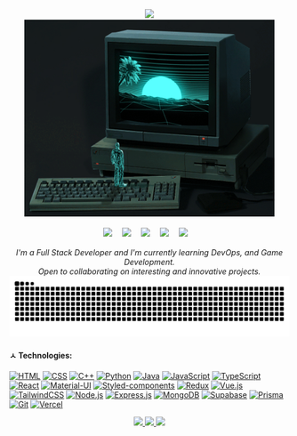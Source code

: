<div align="center">

  <!-- Typing-svg (Hello World) -->
  <div>
    <a href="https://git.io/typing-svg">
      <img src="https://readme-typing-svg.demolab.com?font=Fira+Code&pause=1000&color=197670&&width=435&lines=console.log(%22Hello%2C+World%22);フロー状態!&center=true&size=**25**"/>
    </a>
  </div>

  <!-- GIF -->
<div> <img src="assets/cybergeometry.gif" width="450px"> </div>

  <!-- for beauty -->
  <div>&nbsp;</div>
 
  <div>
  <a href="https://instagram.com/cxldghoste"><img src="https://img.shields.io/badge/Instagram-black?style=for-the-badge&logo=instagram"/></a>&emsp;
  <a href="https://www.facebook.com/shaclight/"><img src="https://img.shields.io/badge/Facebook-black?style=for-the-badge&logo=facebook&logoColor=1877F2"/></a>&emsp;
  <a href="https://linkedin.com/in/shaclight"><img src="https://img.shields.io/badge/LinkedIn-black?style=for-the-badge&logo=linkedin&logoColor=0077B5"/></a>&emsp;
  <a href="https://discord.com/users/317281861019631616"><img src="https://img.shields.io/badge/Discord-black?style=for-the-badge&logo=discord"/></a>&emsp;
  <a href="mailto:medhiaghorbel@gmail.com"><img src="https://img.shields.io/badge/Gmail-black?style=for-the-badge&logo=gmail"/></a>&emsp;
  </div>
  <br>

<i>
I'm a Full Stack Developer and I'm currently learning DevOps, and Game Development.<br>
Open to collaborating on interesting and innovative projects.<br>
</i>

 <!-- Snake Code Contribution Map -->
  <picture>
    <source media="(prefers-color-scheme: dark)" srcset="https://raw.githubusercontent.com/Shaclight69/Shaclight69/output/github-contribution-grid-snake-dark.svg" />
    <source media="(prefers-color-scheme: light)" srcset="https://raw.githubusercontent.com/Shaclight69/Shaclight69/output/github-contribution-grid-snake.svg" />
    <img alt="github-snake" src="https://raw.githubusercontent.com/Shaclight69/Shaclight69/output/github-contribution-grid-snake-dark.svg" />
  </picture>
</div>

#### ㅅ Technologies:

[![HTML](https://img.shields.io/badge/html5-black?style=for-the-badge&logo=html5)](https://github.com/Shaclight69)
[![CSS](https://img.shields.io/badge/css3-black?style=for-the-badge&logo=css3)](https://github.com/Shaclight69)
[![C++](https://img.shields.io/badge/c++-black?style=for-the-badge&logo=cplusplus)](https://github.com/Shaclight69)
[![Python](https://img.shields.io/badge/python-black?style=for-the-badge&logo=python)](https://github.com/Shaclight69)
[![Java](https://img.shields.io/badge/java-black?style=for-the-badge&logo=openjdk)](https://github.com/Shaclight69)
[![JavaScript](https://img.shields.io/badge/javascript-black?style=for-the-badge&logo=javascript)](https://github.com/Shaclight69)
[![TypeScript](https://img.shields.io/badge/typescript-black?style=for-the-badge&logo=typescript)](https://github.com/Shaclight69)
[![React](https://img.shields.io/badge/react-black?style=for-the-badge&logo=react)](https://github.com/Shaclight69)
[![Material-UI](https://img.shields.io/badge/mui-black?style=for-the-badge&logo=mui)](https://github.com/Shaclight69)
[![Styled-components](https://img.shields.io/badge/styled--components-black?style=for-the-badge&logo=styled-components)](https://github.com/Shaclight69)
[![Redux](https://img.shields.io/badge/redux-black?style=for-the-badge&logo=redux)](https://github.com/Shaclight69)
[![Vue.js](https://img.shields.io/badge/vue.js-black?style=for-the-badge&logo=vue.js)](https://github.com/Shaclight69)
[![TailwindCSS](https://img.shields.io/badge/tailwind%20CSS-black?style=for-the-badge&logo=tailwind%20CSS)](https://github.com/Shaclight69)
[![Node.js](https://img.shields.io/badge/node.js-black?style=for-the-badge&logo=node.js)](https://github.com/Shaclight69)
[![Express.js](https://img.shields.io/badge/Express-000?logo=express&logoColor=fff&style=for-the-badge)](https://github.com/Shaclight69)
[![MongoDB](https://img.shields.io/badge/mongodb-black?style=for-the-badge&logo=mongodb)](https://github.com/Shaclight69)
[![Supabase](https://img.shields.io/badge/supabase-black?style=for-the-badge&logo=supabase)](https://github.com/Shaclight69)
[![Prisma](https://img.shields.io/badge/prisma-black?style=for-the-badge&logo=prisma)](https://github.com/Shaclight69)
[![Git](https://img.shields.io/badge/git-black?style=for-the-badge&logo=git)](https://github.com/Shaclight69)
[![Vercel](https://img.shields.io/badge/vercel-black?style=for-the-badge&logo=vercel)](https://github.com/Shaclight69)

 <!-- Github Stats -->

<div align="center">
  <a href="https://github.com/Shaclight69">
    <img src="http://github-profile-summary-cards.vercel.app/api/cards/profile-details?username=Shaclight69&theme=gotham" />
  </a>
  <a href="https://github.com/Shaclight69">
    <img src="https://github-readme-streak-stats.herokuapp.com/?user=Shaclight69&hide_border=true&card_width=338&theme=gotham" />
  </a>
  <a href="https://github.com/Shaclight69">
    <img src="http://github-profile-summary-cards.vercel.app/api/cards/stats?username=Shaclight69&theme=gotham" />
  </a>
</div>

